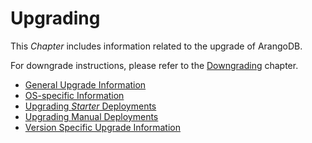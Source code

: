 Upgrading
=========

This _Chapter_ includes information related to the upgrade of ArangoDB.

For downgrade instructions, please refer to the [Downgrading](../Downgrading/README.md)
chapter.

- [General Upgrade Information](GeneralInfo/README.md)
- [OS-specific Information](OSSpecificInfo/README.md)
- [Upgrading _Starter_ Deployments](Starter/README.md)  
- [Upgrading Manual Deployments](Manually/README.md)
- [Version Specific Upgrade Information](VersionSpecific/README.md)